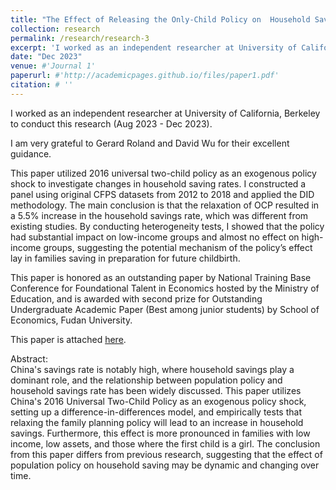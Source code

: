 ```yaml
---
title: "The Effect of Releasing the Only-Child Policy on  Household Saving in China: Evidence and Mechanisms"
collection: research
permalink: /research/research-3
excerpt: 'I worked as an independent researcher at University of California, Berkeley to conduct this research (Aug 2023 - Dec 2023). This paper is attached as a writing sample.'
date: "Dec 2023"
venue: #'Journal 1'
paperurl: #'http://academicpages.github.io/files/paper1.pdf'
citation: # ''
---
```


I worked as an independent researcher at University of California, Berkeley to conduct this research (Aug 2023 - Dec 2023).  

I am very grateful to Gerard Roland and David Wu for their excellent guidance.  

This paper utilized 2016 universal two-child policy as an exogenous policy shock to investigate changes in household saving rates. I constructed a panel using original CFPS datasets from 2012 to 2018 and applied the DID methodology. The main conclusion is that the relaxation of OCP resulted in a 5.5% increase in the household savings rate, which was different from existing studies. By conducting heterogeneity tests, I showed that the policy had substantial impact on low-income groups and almost no effect on high-income groups, suggesting the potential mechanism of the policy’s effect lay in families saving in preparation for future childbirth.  

This paper is honored as an outstanding paper by National Training Base Conference for Foundational Talent in Economics hosted by the Ministry of Education, and is awarded with second prize for Outstanding Undergraduate Academic Paper (Best among junior students) by School of Economics, Fudan University.

This paper is attached [here](../assets/OCP.pdf).  

Abstract:  
China's savings rate is notably high, where household savings play a dominant role, and the relationship between population policy and household savings rate has been widely discussed. This paper utilizes China's 2016 Universal Two-Child Policy as an exogenous policy shock, setting up a difference-in-differences model, and empirically tests that relaxing the family planning policy will lead to an increase in household savings. Furthermore, this effect is more pronounced in families with low income, low assets, and those where the first child is a girl. The conclusion from this paper differs from previous research, suggesting that the effect of population policy on household saving may be dynamic and changing over time.